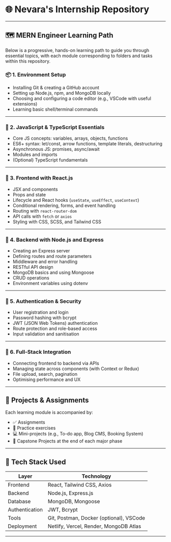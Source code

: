 # 🌐 Nevara's Internship Repository

---

## 🗺️ MERN Engineer Learning Path

Below is a progressive, hands-on learning path to guide you through essential topics, with each module corresponding to folders and tasks within this repository.

### 📦 1. Environment Setup

- Installing Git & creating a GitHub account
- Setting up Node.js, npm, and MongoDB locally
- Choosing and configuring a code editor (e.g., VSCode with useful extensions)
- Learning basic shell/terminal commands

---

### 🧠 2. JavaScript & TypeScript Essentials

- Core JS concepts: variables, arrays, objects, functions
- ES6+ syntax: let/const, arrow functions, template literals, destructuring
- Asynchronous JS: promises, async/await
- Modules and imports
- (Optional) TypeScript fundamentals

---

### 🧱 3. Frontend with React.js

- JSX and components
- Props and state
- Lifecycle and React hooks (`useState`, `useEffect`, `useContext`)
- Conditional rendering, forms, and event handling
- Routing with `react-router-dom`
- API calls with `fetch` or `axios`
- Styling with CSS, SCSS, and Tailwind CSS

---

### 🧩 4. Backend with Node.js and Express

- Creating an Express server
- Defining routes and route parameters
- Middleware and error handling
- RESTful API design
- MongoDB basics and using Mongoose
- CRUD operations
- Environment variables using dotenv

---

### 🔐 5. Authentication & Security

- User registration and login
- Password hashing with bcrypt
- JWT (JSON Web Tokens) authentication
- Route protection and role-based access
- Input validation and sanitisation

---

### 🔄 6. Full-Stack Integration

- Connecting frontend to backend via APIs
- Managing state across components (with Context or Redux)
- File upload, search, pagination
- Optimising performance and UX

---

## 🧠 Projects & Assignments

Each learning module is accompanied by:

- ✅ Assignments
- 🧪 Practice exercises
- 💻 Mini-projects (e.g., To-do app, Blog CMS, Booking System)
- 📁 Capstone Projects at the end of each major phase

---

## 🧰 Tech Stack Used

| Layer          | Technology                              |
| -------------- | --------------------------------------- |
| Frontend       | React, Tailwind CSS, Axios              |
| Backend        | Node.js, Express.js                     |
| Database       | MongoDB, Mongoose                       |
| Authentication | JWT, Bcrypt                             |
| Tools          | Git, Postman, Docker (optional), VSCode |
| Deployment     | Netlify, Vercel, Render, MongoDB Atlas  |

---
